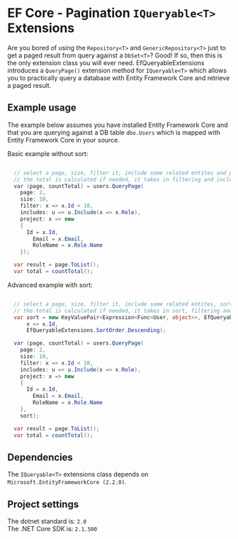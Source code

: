 # EF Core - Pagination `IQueryable<T>` Extensions

Are you bored of using the `Repository<T>` and `GenericRepository<T>` just to get a paged result from query against a `DbSet<T>`? Good! If so, then this is the only extension class you will ever need. EfQueryableExtensions introduces a `QueryPage()` extension method for `IQueryable<T>` which allows you to practically query a database with Entity Framework Core and retrieve a paged result.

## Example usage

The example below assumes you have installed Entity Framework Core and that you are querying against a DB table `dbo.Users` which is mapped with Entity Framework Core in your source.

Basic example without sort:

```csharp

  // select a page, size, filter it, include some related entites and project to a custom model
  // the total is calculated if needed, it takes in filtering and includes
  var (page, countTotal) = users.QueryPage(
    page: 2,
    size: 10,
    filter: x => x.Id < 10,
    includes: u => u.Include(x => x.Role),
    project: x => new
    {
      Id = x.Id,
        Email = x.Email,
        RoleName = x.Role.Name
    });

  var result = page.ToList();
  var total = countTotal();
```

Advanced example with sort:

```csharp

  // select a page, size, filter it, include some related entites, sort and project to a custom model
  // the total is calculated if needed, it takes in sort, filtering and includes
  var sort = new KeyValuePair<Expression<Func<User, object>>, EfQueryableExtensions.SortOrder>(
      x => x.Id,
      EfQueryableExtensions.SortOrder.Descending);

  var (page, countTotal) = users.QueryPage(
    page: 2,
    size: 10,
    filter: x => x.Id < 10,
    includes: u => u.Include(x => x.Role),
    project: x => new
    {
      Id = x.Id,
        Email = x.Email,
        RoleName = x.Role.Name
    },
    sort);

  var result = page.ToList();
  var total = countTotal();
```

## Dependencies

The `IQueryable<T>` extensions class depends on `Microsoft.EntityFrameworkCore (2.2.0)`.

## Project settings

The dotnet standard is: `2.0` <br/>
The .NET Core SDK is: `2.1.500`
